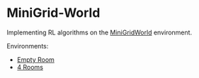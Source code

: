 # MiniGrid-World

Implementing RL algorithms on the [MiniGridWorld](https://github.com/maximecb/gym-minigrid) environment.

Environments:
- [Empty Room](EmptyRoom)
- [4 Rooms](FourRooms)
